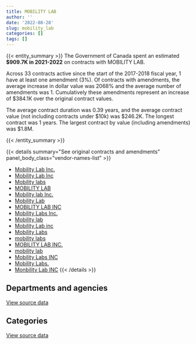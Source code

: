 ```yaml
---
title: MOBILITY LAB
author: ''
date: '2022-08-28'
slug: mobility_lab
categories: []
tags: []
---
```


<script src="/rmarkdown-libs/htmlwidgets/htmlwidgets.js"></script>
<link href="/rmarkdown-libs/datatables-css/datatables-crosstalk.css" rel="stylesheet" />
<script src="/rmarkdown-libs/datatables-binding/datatables.js"></script>
<script src="/rmarkdown-libs/jquery/jquery-3.6.0.min.js"></script>
<link href="/rmarkdown-libs/dt-core-bootstrap/css/dataTables.bootstrap.min.css" rel="stylesheet" />
<link href="/rmarkdown-libs/dt-core-bootstrap/css/dataTables.bootstrap.extra.css" rel="stylesheet" />
<script src="/rmarkdown-libs/dt-core-bootstrap/js/jquery.dataTables.min.js"></script>
<script src="/rmarkdown-libs/dt-core-bootstrap/js/dataTables.bootstrap.min.js"></script>
<link href="/rmarkdown-libs/crosstalk/css/crosstalk.min.css" rel="stylesheet" />
<script src="/rmarkdown-libs/crosstalk/js/crosstalk.min.js"></script>
<script src="/rmarkdown-libs/htmlwidgets/htmlwidgets.js"></script>
<link href="/rmarkdown-libs/datatables-css/datatables-crosstalk.css" rel="stylesheet" />
<script src="/rmarkdown-libs/datatables-binding/datatables.js"></script>
<script src="/rmarkdown-libs/jquery/jquery-3.6.0.min.js"></script>
<link href="/rmarkdown-libs/dt-core-bootstrap/css/dataTables.bootstrap.min.css" rel="stylesheet" />
<link href="/rmarkdown-libs/dt-core-bootstrap/css/dataTables.bootstrap.extra.css" rel="stylesheet" />
<script src="/rmarkdown-libs/dt-core-bootstrap/js/jquery.dataTables.min.js"></script>
<script src="/rmarkdown-libs/dt-core-bootstrap/js/dataTables.bootstrap.min.js"></script>
<link href="/rmarkdown-libs/crosstalk/css/crosstalk.min.css" rel="stylesheet" />
<script src="/rmarkdown-libs/crosstalk/js/crosstalk.min.js"></script>

{{< entity_summary >}}
The Government of Canada spent an estimated **\$909.7K in 2021-2022** on contracts with MOBILITY LAB.

Across 33 contracts active since the start of the 2017-2018 fiscal year, 1 have at least one amendment (3%). Of contracts with amendments, the average increase in dollar value was 2068% and the average number of amendments was 1. Cumulatively these amendments represent an increase of \$384.1K over the original contract values.

The average contract duration was 0.39 years, and the average contract value (not including contracts under \$10k) was \$246.2K. The longest contract was 1 years. The largest contract by value (including amendments) was \$1.8M.

{{< /entity_summary >}}

{{< details summary="See original contracts and amendments" panel_body_class="vendor-names-list" >}}
- [Mobility Lab Inc.](https://search.open.canada.ca/en/ct/?sort=contract_value_f%20desc&page=1&search_text=%22Mobility%20Lab%20Inc.%22)
- [Mobility Lab Inc](https://search.open.canada.ca/en/ct/?sort=contract_value_f%20desc&page=1&search_text=%22Mobility%20Lab%20Inc%22)
- [Mobility labs](https://search.open.canada.ca/en/ct/?sort=contract_value_f%20desc&page=1&search_text=%22Mobility%20labs%22)
- [MOBILITY LAB](https://search.open.canada.ca/en/ct/?sort=contract_value_f%20desc&page=1&search_text=%22MOBILITY%20LAB%22)
- [Mobility lab Inc.](https://search.open.canada.ca/en/ct/?sort=contract_value_f%20desc&page=1&search_text=%22Mobility%20lab%20Inc.%22)
- [Mobility Lab](https://search.open.canada.ca/en/ct/?sort=contract_value_f%20desc&page=1&search_text=%22Mobility%20Lab%22)
- [MOBILITY LAB INC](https://search.open.canada.ca/en/ct/?sort=contract_value_f%20desc&page=1&search_text=%22MOBILITY%20LAB%20INC%22)
- [Mobility Labs Inc.](https://search.open.canada.ca/en/ct/?sort=contract_value_f%20desc&page=1&search_text=%22Mobility%20Labs%20Inc.%22)
- [Mobility lab](https://search.open.canada.ca/en/ct/?sort=contract_value_f%20desc&page=1&search_text=%22Mobility%20lab%22)
- [Mobility Lab inc](https://search.open.canada.ca/en/ct/?sort=contract_value_f%20desc&page=1&search_text=%22Mobility%20Lab%20inc%22)
- [Mobility Labs](https://search.open.canada.ca/en/ct/?sort=contract_value_f%20desc&page=1&search_text=%22Mobility%20Labs%22)
- [mobility labs](https://search.open.canada.ca/en/ct/?sort=contract_value_f%20desc&page=1&search_text=%22mobility%20labs%22)
- [MOBILITY LAB INC.](https://search.open.canada.ca/en/ct/?sort=contract_value_f%20desc&page=1&search_text=%22MOBILITY%20LAB%20INC.%22)
- [mobility lab](https://search.open.canada.ca/en/ct/?sort=contract_value_f%20desc&page=1&search_text=%22mobility%20lab%22)
- [Mobility Labs INC](https://search.open.canada.ca/en/ct/?sort=contract_value_f%20desc&page=1&search_text=%22Mobility%20Labs%20INC%22)
- [Mobility Labs.](https://search.open.canada.ca/en/ct/?sort=contract_value_f%20desc&page=1&search_text=%22Mobility%20Labs.%22)
- [Monbility Lab INC](https://search.open.canada.ca/en/ct/?sort=contract_value_f%20desc&page=1&search_text=%22Monbility%20Lab%20INC%22)
{{< /details >}}

## Departments and agencies

<div id="htmlwidget-1" style="width:100%;height:auto;" class="datatables html-widget"></div>
<script type="application/json" data-for="htmlwidget-1">{"x":{"style":"bootstrap","filter":"none","vertical":false,"data":[["<a href=\"/departments/dnd-mdn/\">National Defence<\/a>"],[2461082.71],[96376.73],[98630.65],[909650.95]],"container":"<table class=\"table table-striped table-hover row-border order-column display\">\n  <thead>\n    <tr>\n      <th>Department<\/th>\n      <th>2018-2019<\/th>\n      <th>2019-2020<\/th>\n      <th>2020-2021<\/th>\n      <th>2021-2022<\/th>\n    <\/tr>\n  <\/thead>\n<\/table>","options":{"order":[[4,"desc"]],"pageLength":10,"autoWidth":true,"columnDefs":[{"targets":1,"render":"function(data, type, row, meta) {\n    return type !== 'display' ? data : DTWidget.formatCurrency(data, \"$\", 2, 3, \",\", \".\", true, null);\n  }"},{"targets":2,"render":"function(data, type, row, meta) {\n    return type !== 'display' ? data : DTWidget.formatCurrency(data, \"$\", 2, 3, \",\", \".\", true, null);\n  }"},{"targets":3,"render":"function(data, type, row, meta) {\n    return type !== 'display' ? data : DTWidget.formatCurrency(data, \"$\", 2, 3, \",\", \".\", true, null);\n  }"},{"targets":4,"render":"function(data, type, row, meta) {\n    return type !== 'display' ? data : DTWidget.formatCurrency(data, \"$\", 2, 3, \",\", \".\", true, null);\n  }"},{"width":"16%","targets":[1,2,3,4]},{"className":"dt-right","targets":[1,2,3,4]}],"orderClasses":false}},"evals":["options.columnDefs.0.render","options.columnDefs.1.render","options.columnDefs.2.render","options.columnDefs.3.render"],"jsHooks":[]}</script>
<p class="text-right">
<a href="https://github.com/GoC-Spending/contracts-data/tree/main/data/out/vendors/mobility_lab/summary_by_fiscal_year_by_department.csv" class="source-data-link btn btn-link">View source data</a>
</p>

## Categories

<div id="htmlwidget-2" style="width:100%;height:auto;" class="datatables html-widget"></div>
<script type="application/json" data-for="htmlwidget-2">{"x":{"style":"bootstrap","filter":"none","vertical":false,"data":[["<a href=\"/categories/facilities_and_construction/\">Facilities and construction<\/a>","<a href=\"/categories/defence/\">Defence<\/a>","<a href=\"/categories/industrial_products_and_services/\">Industrial products and services<\/a>","<a href=\"/categories/human_capital/\">Human capital<\/a>"],[null,1720952.63,740130.08,null],[11933.44,30341.34,46845.05,7256.9],[null,69323.96,null,29306.69],[null,858976.84,50674.11,null]],"container":"<table class=\"table table-striped table-hover row-border order-column display\">\n  <thead>\n    <tr>\n      <th>Category<\/th>\n      <th>2018-2019<\/th>\n      <th>2019-2020<\/th>\n      <th>2020-2021<\/th>\n      <th>2021-2022<\/th>\n    <\/tr>\n  <\/thead>\n<\/table>","options":{"order":[[4,"desc"]],"dom":"t","pageLength":30,"autoWidth":true,"columnDefs":[{"targets":1,"render":"function(data, type, row, meta) {\n    return type !== 'display' ? data : DTWidget.formatCurrency(data, \"$\", 2, 3, \",\", \".\", true, null);\n  }"},{"targets":2,"render":"function(data, type, row, meta) {\n    return type !== 'display' ? data : DTWidget.formatCurrency(data, \"$\", 2, 3, \",\", \".\", true, null);\n  }"},{"targets":3,"render":"function(data, type, row, meta) {\n    return type !== 'display' ? data : DTWidget.formatCurrency(data, \"$\", 2, 3, \",\", \".\", true, null);\n  }"},{"targets":4,"render":"function(data, type, row, meta) {\n    return type !== 'display' ? data : DTWidget.formatCurrency(data, \"$\", 2, 3, \",\", \".\", true, null);\n  }"},{"width":"16%","targets":[1,2,3,4]},{"className":"dt-right","targets":[1,2,3,4]}],"orderClasses":false,"lengthMenu":[10,25,30,50,100]}},"evals":["options.columnDefs.0.render","options.columnDefs.1.render","options.columnDefs.2.render","options.columnDefs.3.render"],"jsHooks":[]}</script>
<p class="text-right">
<a href="https://github.com/GoC-Spending/contracts-data/tree/main/data/out/vendors/mobility_lab/summary_by_fiscal_year_by_category.csv" class="source-data-link btn btn-link">View source data</a>
</p>
